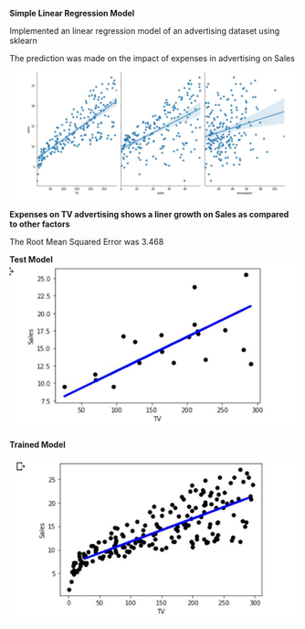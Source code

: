 **Simple Linear Regression Model**

Implemented an linear regression model of an advertising dataset using sklearn

The prediction was made on the impact of expenses in advertising on Sales 

![](prediction.JPG)


**Expenses on TV advertising shows a liner growth on Sales as compared to other factors**

The Root Mean Squared Error was 3.468

**Test Model** 
![](test.JPG)

**Trained Model**

![](train.JPG)
